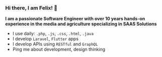 ### Hi there, I am Felix! 👋

**I am a passionate Software Engineer with over 10 years hands-on experience in the media and agriculture specializing in SAAS Solutions**

- I use daily: ```.php```, ```.js```, ```.css```, ```.html```, ```.java```
- I develop ```Laravel```, ```Flutter``` apps
- I develop APIs using ```RESTful``` and ```GraphQL```
- Ping me about development, design thinking
